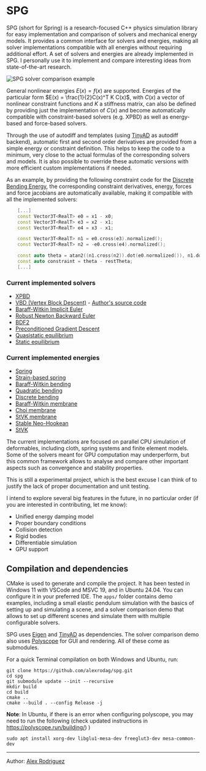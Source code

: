 # SPG

SPG (short for Spring) is a research-focused C++ physics simulation library for easy implementation and comparison of solvers and mechanical energy models. It provides a common interface for solvers and energies, making all solver implementations compatible with all energies without requiring additional effort. A set of solvers and energies are already implemented in SPG. I personally use it to implement and compare interesting ideas from state-of-the-art research.

![SPG solver comparison example](media/spg-solver-compare.gif)

General nonlinear energies $E(x) = f(x)$ are supported. Energies of the particular form $E(x) = \frac{1}{2}C(x)^T K C(x)$, with $C(x)$ a vector of nonlinear constraint functions and $K$ a stiffness matrix, can also be defined by providing just the implementation of $C(x)$ and become automatically compatible with constraint-based solvers (e.g. XPBD) as well as energy-based and force-based solvers.

Through the use of autodiff and templates (using [TinyAD](https://github.com/patr-schm/TinyAD) as autodiff backend), automatic first and second order derivatives are provided from a simple energy or constraint definition. This helps to keep the code to a minimum, very close to the actual formulas of the corresponding solvers and models. It is also possible to override these automatic versions with more efficient custom implementations if needed.

As an example, by providing the following constraint code for the [Discrete Bending Energy](https://media.disneyanimation.com/uploads/production/publication_asset/75/asset/WDAS_TR_201307.pdf), the corresponding constraint derivatives, energy, forces and force jacobians are automatically available, making it compatible with all the implemented solvers:

``` C++
    [...]
    const Vector3T<RealT> e0 = x1 - x0;
    const Vector3T<RealT> e3 = x2 - x1;
    const Vector3T<RealT> e4 = x3 - x1;

    const Vector3T<RealT> n1 = e0.cross(e3).normalized();
    const Vector3T<RealT> n2 = -e0.cross(e4).normalized();

    const auto theta = atan2((n1.cross(n2)).dot(e0.normalized()), n1.dot(n2));
    const auto constraint = theta - restTheta;
    [...]
```

### Current implemented solvers
- [XPBD](https://matthias-research.github.io/pages/publications/XPBD.pdf)
- [VBD (Vertex Block Descent)](https://arxiv.org/pdf/2403.06321) - [Author's source code](https://github.com/AnkaChan/Gaia)
- [Baraff-Witkin Implicit Euler](https://www.cs.cmu.edu/~baraff/papers/sig98.pdf)
- [Robust Newton Backward Euler](https://drive.google.com/file/d/1KbRVF7fk5AonJelIcivFruS2cG3ke-Oi/view)
- [BDF2](https://www.tkim.graphics/DYNAMIC_DEFORMABLES/DynamicDeformables.pdf)
- [Preconditioned Gradient Descent](https://wanghmin.github.io/publication/wang-2016-dme/Wang-2016-DME.pdf)
- [Quasistatic equilibrium](https://pcs-sim.github.io/)
- [Static equilibrium](https://crl.ethz.ch/teaching/shape-modeling-18/lectures/10_PhysicsDeformations.pdf)

### Current implemented energies
- [Spring](https://en.wikipedia.org/wiki/Elastic_energy)
- [Strain-based spring](https://cg.informatik.uni-freiburg.de/publications/2007_SCA_ropes.pdf)
- [Baraff-Witkin bending](https://www.cs.cmu.edu/~baraff/papers/sig98.pdf)
- [Quadratic bending](https://cims.nyu.edu/gcl/papers/bergou2006qbm.pdf)
- [Discrete bending](https://media.disneyanimation.com/uploads/production/publication_asset/75/asset/WDAS_TR_201307.pdf)
- [Baraff-Witkin membrane](https://www.cs.cmu.edu/~baraff/papers/sig98.pdf)
- [Choi membrane](https://diglib.eg.org/server/api/core/bitstreams/84fd4836-05cb-4da6-a230-d965b93335a2/content)
- [StVK membrane](https://inria.hal.science/inria-00394466/PDF/tensile.pdf)
- [Stable Neo-Hookean](https://graphics.pixar.com/library/StableElasticity/paper.pdf)
- [StVK](https://en.wikipedia.org/wiki/Hyperelastic_material#Saint_Venant%E2%80%93Kirchhoff_model)

The current implementations are focused on parallel CPU simulation of deformables, including cloth, spring systems and finite element models. Some of the solvers meant for GPU computation may underperform, but this common framework allows to analyse and compare other important aspects such as convergence and stability properties.

This is still a experimental project, which is the best excuse I can think of to justify the lack of proper documentation and unit testing.

I intend to explore several big features in the future, in no particular order (if you are interested in contributing, let me know):
- Unified energy damping model
- Proper boundary conditions
- Collision detection
- Rigid bodies
- Differentiable simulation
- GPU support

## Compilation and dependencies
CMake is used to generate and compile the project. It has been tested in Windows 11 with VSCode and MSVC 19, and in Ubuntu 24.04. You can configure it in your preferred IDE. The `apps/` folder contains demo examples, including a small elastic pendulum simulation with the basics of setting up and simulating a scene, and a solver comparison demo that allows to set up different scenes and simulate them with multiple configurable solvers. 

SPG uses [Eigen](https://eigen.tuxfamily.org/) and [TinyAD](https://github.com/patr-schm/TinyAD) as dependencies. The solver comparison demo also uses [Polyscope](https://polyscope.run/) for GUI and rendering. All of these come as submodules.

For a quick Terminal compilation on both Windows and Ubuntu, run:

```
git clone https://github.com/alexrodag/spg.git
cd spg
git submodule update --init --recursive
mkdir build
cd build
cmake ..
cmake --build . --config Release -j
```

**Note**: In Ubuntu, if there is an error when configuring polyscope, you may need to run the following (check updated instructions in https://polyscope.run/building/)
)
```
sudo apt install xorg-dev libglu1-mesa-dev freeglut3-dev mesa-common-dev
```

---

Author: [Alex Rodriguez](https://sites.google.com/view/alejandrora)